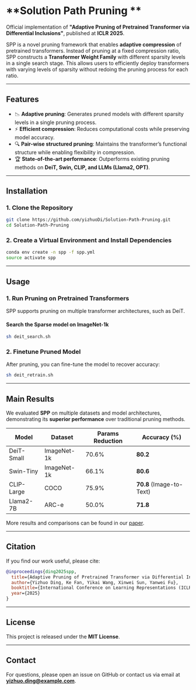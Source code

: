 # **Solution Path Pruning **

Official implementation of **"Adaptive Pruning of Pretrained Transformer via Differential Inclusions"**, published at **ICLR 2025**.

SPP is a novel pruning framework that enables **adaptive compression** of pretrained transformers. Instead of pruning at a fixed compression ratio, SPP constructs a **Transformer Weight Family** with different sparsity levels in a single search stage. This allows users to efficiently deploy transformers with varying levels of sparsity without redoing the pruning process for each ratio.

---

## **Features**

- 📉 **Adaptive pruning**: Generates pruned models with different sparsity levels in a single pruning process.
- ⚡ **Efficient compression**: Reduces computational costs while preserving model accuracy.
- 🔍 **Pair-wise structured pruning**: Maintains the transformer’s functional structure while enabling flexibility in compression.
- 🏆 **State-of-the-art performance**: Outperforms existing pruning methods on **DeiT, Swin, CLIP, and LLMs (Llama2, OPT)**.

---

## **Installation**

### **1. Clone the Repository**
```bash
git clone https://github.com/yizhuoDi/Solution-Path-Pruning.git
cd Solution-Path-Pruning
```

### **2. Create a Virtual Environment and Install Dependencies**
```bash
conda env create -n spp -f spp.yml
source activate spp
```

---

## **Usage**

### **1. Run Pruning on Pretrained Transformers**

SPP supports pruning on multiple transformer architectures, such as DeiT.

#### **Search the Sparse model on ImageNet-1k**
```bash
sh deit_search.sh
```

### **2. Finetune Pruned Model**

After pruning, you can fine-tune the model to recover accuracy:
```bash
sh deit_retrain.sh
```

---

## **Main Results**

We evaluated **SPP** on multiple datasets and model architectures, demonstrating its **superior performance** over traditional pruning methods.

| Model | Dataset | Params Reduction | Accuracy (%) |
|--------|--------|-----------------|--------------|
| DeiT-Small | ImageNet-1k | 70.6% | **80.2** |
| Swin-Tiny | ImageNet-1k | 66.1% | **80.6** |
| CLIP-Large | COCO | 75.9% | **70.8** (Image-to-Text) |
| Llama2-7B | ARC-e | 50.0% | **71.8** |

More results and comparisons can be found in our [paper](https://arxiv.org/pdf/2501.03289).

---

## **Citation**

If you find our work useful, please cite:

```bibtex
@inproceedings{ding2025spp,
  title={Adaptive Pruning of Pretrained Transformer via Differential Inclusions},
  author={Yizhuo Ding, Ke Fan, Yikai Wang, Xinwei Sun, Yanwei Fu},
  booktitle={International Conference on Learning Representations (ICLR)},
  year={2025}
}
```

---

## **License**

This project is released under the **MIT License**.

---

## **Contact**

For questions, please open an issue on GitHub or contact us via email at **yizhuo.ding@example.com**.

